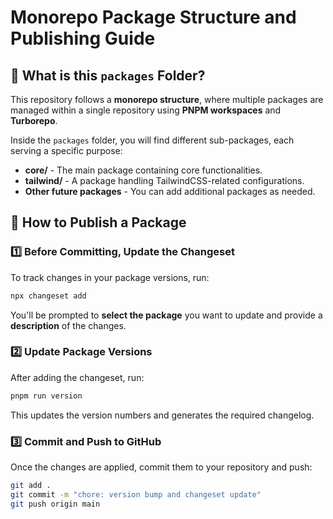 # Monorepo Package Structure and Publishing Guide

## 📂 What is this `packages` Folder?

This repository follows a **monorepo structure**, where multiple packages are managed within a single repository using **PNPM workspaces** and **Turborepo**.

Inside the `packages` folder, you will find different sub-packages, each serving a specific purpose:

- **core/** - The main package containing core functionalities.
- **tailwind/** - A package handling TailwindCSS-related configurations.
- **Other future packages** - You can add additional packages as needed.

## 🚀 How to Publish a Package

### 1️⃣ Before Committing, Update the Changeset
To track changes in your package versions, run:

```sh
npx changeset add
```

You'll be prompted to **select the package** you want to update and provide a **description** of the changes.

### 2️⃣ Update Package Versions
After adding the changeset, run:

```sh
pnpm run version
```

This updates the version numbers and generates the required changelog.

### 3️⃣ Commit and Push to GitHub
Once the changes are applied, commit them to your repository and push:

```sh
git add .
git commit -m "chore: version bump and changeset update"
git push origin main
```
